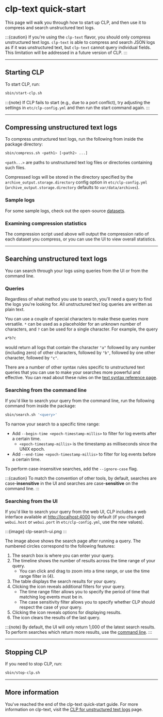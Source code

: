 # clp-text quick-start

This page will walk you through how to start up CLP, and then use it to compress and search
unstructured text logs.

:::{caution}
If you're using the `clp-text` flavor, you should only compress unstructured text logs. `clp-text`
is able to compress and search JSON logs as if it was unstructured text, but `clp-text` cannot
query individual fields. This limitation will be addressed in a future version of CLP.
:::

---

## Starting CLP

To start CLP, run:

```bash
sbin/start-clp.sh
```

:::{note}
If CLP fails to start (e.g., due to a port conflict), try adjusting the settings in
`etc/clp-config.yml` and then run the start command again.
:::

---

## Compressing unstructured text logs

To compress unstructured text logs, run the following from inside the package directory:

```bash
sbin/compress.sh <path1> [<path2> ...]
```

`<path...>` are paths to unstructured text log files or directories containing such files.

Compressed logs will be stored in the directory specified by the `archive_output.storage.directory`
config option in `etc/clp-config.yml` (`archive_output.storage.directory` defaults to
`var/data/archives`).

### Sample logs

For some sample logs, check out the open-source [datasets](../resources-datasets).

### Examining compression statistics

The compression script used above will output the compression ratio of each dataset you compress, or
you can use the UI to view overall statistics.

---

## Searching unstructured text logs

You can search through your logs using queries from the UI or from the command line.

### Queries

Regardless of what method you use to search, you'll need a query to find the logs you're looking
for. All unstructured text log queries are written as plain text.

You can use a couple of special characters to make these queries more versatile. `*` can be used as
a placeholder for an unknown number of characters, and `?` can be used for a single character.
For example, the query

```bash
a*b?c
```

would return all logs that contain the character `"a"` followed by any number (including zero) of
other characters, followed by `"b"`, followed by one other character, followed by `"c"`.

There are a number of other syntax rules specific to unstructured text queries that you can use to
make your searches more powerful and effective. You can read about these rules on the
[text syntax reference page](../reference-text-search-syntax).

### Searching from the command line

If you'd like to search your query from the command line, run the following command from inside the
package:

```bash
sbin/search.sh '<query>'
```

To narrow your search to a specific time range:

* Add `--begin-time <epoch-timestamp-millis>` to filter for log events after a certain time.
  * `<epoch-timestamp-millis>` is the timestamp as milliseconds since the UNIX epoch.
* Add `--end-time <epoch-timestamp-millis>` to filter for log events before a certain time.

To perform case-insensitive searches, add the `--ignore-case` flag.

:::{caution}
To match the convention of other tools, by default, searches are case-**insensitive** in the UI and
searches are case-**sensitive** on the command line.
:::

### Searching from the UI

If you'd like to search your query from the web UI, CLP includes a web interface available at
[http://localhost:4000](http://localhost:4000) by default (if you changed `webui.host` or
`webui.port` in `etc/clp-config.yml`, use the new values).

:::{image} clp-search-ui.png
:::

The image above shows the search page after running a query. The numbered circles correspond to the
following features:

1. The search box is where you can enter your query.
2. The timeline shows the number of results across the time range of your query.
   * You can click and drag to zoom into a time range, or use the time range filter in (4).
3. The table displays the search results for your query.
4. Clicking the <i class="fa fa-bars"></i> icon reveals additional filters for your query.
   * The time range filter allows you to specify the period of time that matching log events must be
     in.
   * The case sensitivity filter allows you to specify whether CLP should respect the case of your
     query.
5. Clicking the <i class="fa fa-cog"></i> icon reveals options for displaying results.
6. The <i class="fa fa-trash"></i> icon clears the results of the last query.

:::{note}
By default, the UI will only return 1,000 of the latest search results. To perform searches which
return more results, use the [command line](#searching-from-the-command-line).
:::

---

## Stopping CLP

If you need to stop CLP, run:

```bash
sbin/stop-clp.sh
```

---

## More information

You've reached the end of the clp-text quick-start guide. For more information on clp-text,
visit the [CLP for unstructured text logs](../core-unstructured/index) page.

